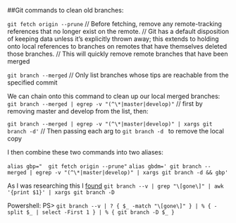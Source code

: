 ##Git commands to clean old branches:

`git fetch origin --prune`
// Before fetching, remove any remote-tracking references that no longer exist on the remote.
// Git has a default disposition of keeping data unless it’s explicitly thrown away; this extends to holding onto local references to branches on remotes that have themselves deleted those branches.
// This will quickly remove remote branches that have been merged

`git branch --merged`
// Only list branches whose tips are reachable from the specified commit

We can chain onto this command to clean up our local merged branches:
`git branch --merged | egrep -v "(^\*|master|develop)"`
// first by removing master and develop from the list, then:

`git branch --merged | egrep -v "(^\*|master|develop)" | xargs git branch -d'`
// Then passing each arg to `git branch -d ` to remove the local copy

I then combine these two commands into two aliases:

`alias gbp="  git fetch origin --prune"`
`alias gbdm=' git branch --merged | egrep -v "(^\*|master|develop)" | xargs git branch -d && gbp'`


As I was researching this I [found](https://stackoverflow.com/a/59228595/1418337)
`git branch --v | grep "\[gone\]" | awk '{print $1}' | xargs git branch -D`

Powershell: PS> `git branch --v | ? { $_ -match "\[gone\]" } | % { -split $_ | select -First 1 } | % { git branch -D $_ }`

